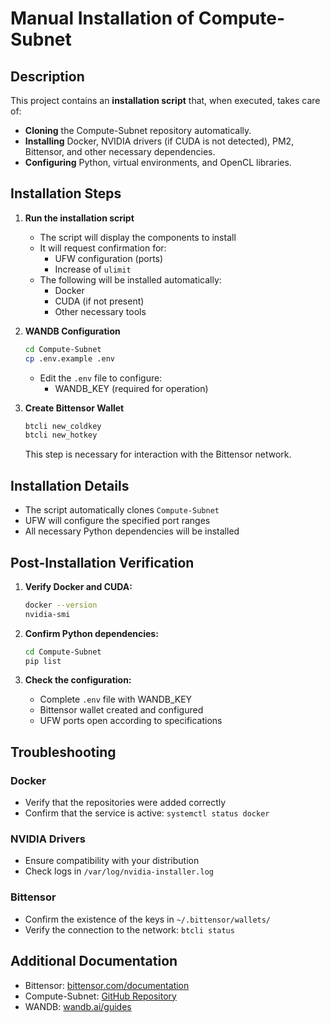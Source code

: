 # Manual Installation of Compute-Subnet

## Description
This project contains an **installation script** that, when executed, takes care of:
* **Cloning** the Compute-Subnet repository automatically.
* **Installing** Docker, NVIDIA drivers (if CUDA is not detected), PM2, Bittensor, and other necessary dependencies.
* **Configuring** Python, virtual environments, and OpenCL libraries.

## Installation Steps

1. **Run the installation script**
   * The script will display the components to install
   * It will request confirmation for:
     - UFW configuration (ports)
     - Increase of `ulimit`
   * The following will be installed automatically:
     - Docker
     - CUDA (if not present)
     - Other necessary tools

2. **WANDB Configuration**
   ```bash
   cd Compute-Subnet
   cp .env.example .env
   ```
   * Edit the `.env` file to configure:
     - WANDB_KEY (required for operation)

3. **Create Bittensor Wallet**
   ```bash
   btcli new_coldkey
   btcli new_hotkey
   ```
   This step is necessary for interaction with the Bittensor network.

## Installation Details
* The script automatically clones `Compute-Subnet`
* UFW will configure the specified port ranges
* All necessary Python dependencies will be installed

## Post-Installation Verification

1. **Verify Docker and CUDA:**
   ```bash
   docker --version
   nvidia-smi
   ```

2. **Confirm Python dependencies:**
   ```bash
   cd Compute-Subnet
   pip list
   ```

3. **Check the configuration:**
   * Complete `.env` file with WANDB_KEY
   * Bittensor wallet created and configured
   * UFW ports open according to specifications

## Troubleshooting

### Docker
* Verify that the repositories were added correctly
* Confirm that the service is active: `systemctl status docker`

### NVIDIA Drivers
* Ensure compatibility with your distribution
* Check logs in `/var/log/nvidia-installer.log`

### Bittensor
* Confirm the existence of the keys in `~/.bittensor/wallets/`
* Verify the connection to the network: `btcli status`

## Additional Documentation
* Bittensor: [bittensor.com/documentation](https://bittensor.com/documentation)
* Compute-Subnet: [GitHub Repository](https://github.com/opentensor/compute-subnet)
* WANDB: [wandb.ai/guides](https://wandb.ai/guides)